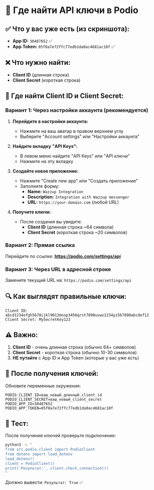# 🔑 Где найти API ключи в Podio

## ✅ Что у вас уже есть (из скриншота):
- **App ID:** `30487652` ✅
- **App Token:** `05f0a7e72ffc77edb1da0ac4681ac10f` ✅

## ❌ Что нужно найти:
- **Client ID** (длинная строка)
- **Client Secret** (короткая строка)

## 📍 Где найти Client ID и Client Secret:

### Вариант 1: Через настройки аккаунта (рекомендуется)

1. **Перейдите в настройки аккаунта:**
   - Нажмите на ваш аватар в правом верхнем углу
   - Выберите "Account settings" или "Настройки аккаунта"

2. **Найдите вкладку "API Keys":**
   - В левом меню найдите "API Keys" или "API ключи"
   - Нажмите на эту вкладку

3. **Создайте новое приложение:**
   - Нажмите "Create new app" или "Создать приложение"
   - Заполните форму:
     - **Name:** `Wazzup Integration`
     - **Description:** `Integration with Wazzup messenger`
     - **URL:** `https://your-domain.com` (любой URL)

4. **Получите ключи:**
   - После создания вы увидите:
     - **Client ID** (длинная строка ~64 символа)
     - **Client Secret** (короткая строка ~20 символов)

### Вариант 2: Прямая ссылка

Перейдите по ссылке: **https://podio.com/settings/api**

### Вариант 3: Через URL в адресной строке

Замените текущий URL на: `https://podio.com/settings/api`

## 🔍 Как выглядят правильные ключи:

```
Client ID: abcd1234efgh5678ijkl9012mnop3456qrst7890uvwx1234yz567890abcdef12
Client Secret: MySecretKey123
```

## ⚠️ Важно:

1. **Client ID** - очень длинная строка (обычно 64+ символов)
2. **Client Secret** - короткая строка (обычно 10-30 символов)
3. **НЕ путайте** с App ID и App Token (которые у вас уже есть)

## 🎯 После получения ключей:

Обновите переменные окружения:
```
PODIO_CLIENT_ID=ваш_новый_длинный_client_id
PODIO_CLIENT_SECRET=ваш_новый_client_secret
PODIO_APP_ID=30487652
PODIO_APP_TOKEN=05f0a7e72ffc77edb1da0ac4681ac10f
```

## 🧪 Тест:

После получения ключей проверьте подключение:
```bash
python3 -c "
from src.podio.client import PodioClient
from dotenv import load_dotenv
load_dotenv()
client = PodioClient()
print('Результат:', client.check_connection())
"
```

Должно вывести: `Результат: True` ✅
